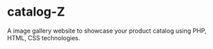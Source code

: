 # catalog-Z
A image gallery website to showcase your product catalog using PHP, HTML, CSS technologies.
